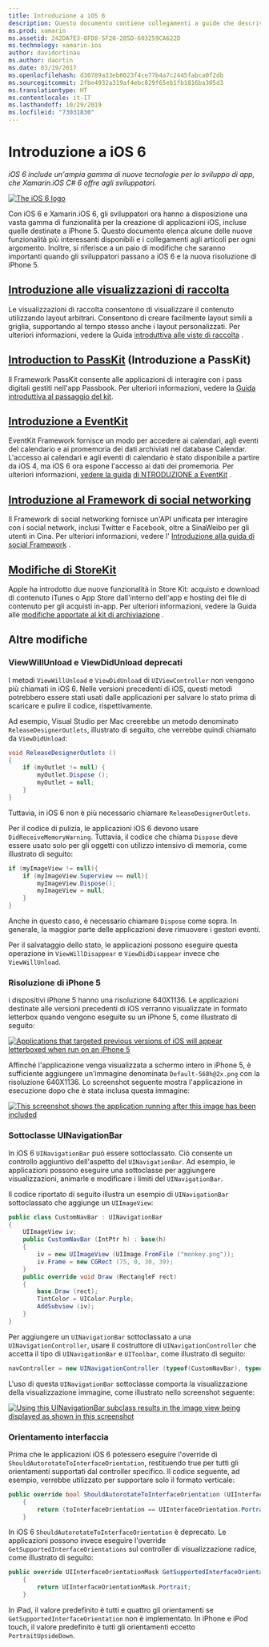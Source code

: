```yaml
---
title: Introduzione a iOS 6
description: Questo documento contiene collegamenti a guide che descrivono le funzionalità introdotte in iOS 6. Sono illustrate tutte le visualizzazioni di raccolta, PassKit, il Framework sociale e le modifiche apportate a StoreKit.
ms.prod: xamarin
ms.assetid: 242DA7E3-8FD8-5F20-285D-603259CA622D
ms.technology: xamarin-ios
author: davidortinau
ms.author: daortin
ms.date: 03/19/2017
ms.openlocfilehash: d30789a33eb8023f4ce77b4a7c2445fabca0f2db
ms.sourcegitcommit: 2fbe4932a319af4ebc829f65eb1fb1816ba305d3
ms.translationtype: HT
ms.contentlocale: it-IT
ms.lasthandoff: 10/29/2019
ms.locfileid: "73031830"
---
```

# <a name="introduction-to-ios-6"></a>Introduzione a iOS 6

_iOS 6 include un'ampia gamma di nuove tecnologie per lo sviluppo di app, che Xamarin.iOS C# 6 offre agli sviluppatori._

[![](images/ios6-large.jpg "The iOS 6 logo")](images/ios6-large.jpg#lightbox)

Con iOS 6 e Xamarin.iOS 6, gli sviluppatori ora hanno a disposizione una vasta gamma di funzionalità per la creazione di applicazioni iOS, incluse quelle destinate a iPhone 5.
Questo documento elenca alcune delle nuove funzionalità più interessanti disponibili e i collegamenti agli articoli per ogni argomento. Inoltre, si riferisce a un paio di modifiche che saranno importanti quando gli sviluppatori passano a iOS 6 e la nuova risoluzione di iPhone 5.

## <a name="introduction-to-collection-viewsiosuser-interfacecontrolsuicollectionviewmd"></a>[Introduzione alle visualizzazioni di raccolta](~/ios/user-interface/controls/uicollectionview.md)

Le visualizzazioni di raccolta consentono di visualizzare il contenuto utilizzando layout arbitrari. Consentono di creare facilmente layout simili a griglia, supportando al tempo stesso anche i layout personalizzati. Per ulteriori informazioni, vedere la Guida [introduttiva alle viste di raccolta](~/ios/user-interface/controls/uicollectionview.md) [](~/ios/user-interface/controls/uicollectionview.md).

## <a name="introduction-to-passkitiosplatformpasskitmd"></a>[Introduction to PassKit](~/ios/platform/passkit.md) (Introduzione a PassKit)

Il Framework PassKit consente alle applicazioni di interagire con i pass digitali gestiti nell'app Passbook. Per ulteriori informazioni, vedere la [Guida introduttiva al passaggio del kit](~/ios/platform/passkit.md).

## <a name="introduction-to-eventkitiosplatformeventkitmd"></a>[Introduzione a EventKit](~/ios/platform/eventkit.md)

EventKit Framework fornisce un modo per accedere ai calendari, agli eventi del calendario e ai promemoria dei dati archiviati nel database Calendar. L'accesso ai calendari e agli eventi di calendario è stato disponibile a partire da iOS 4, ma iOS 6 ora espone l'accesso ai dati dei promemoria. Per ulteriori informazioni, [vedere la guida](~/ios/platform/eventkit.md) [di NTRODUZIONE a EventKit](~/ios/platform/eventkit.md) .

## <a name="introduction-to-the-social-frameworkiosplatformsocial-frameworkmd"></a>[Introduzione al Framework di social networking](~/ios/platform/social-framework.md)

Il Framework di social networking fornisce un'API unificata per interagire con i social network, inclusi Twitter e Facebook, oltre a SinaWeibo per gli utenti in Cina. Per ulteriori informazioni, vedere l' [Introduzione alla guida di social Framework](~/ios/platform/social-framework.md) .

## <a name="changes-to-storekitchanges-to-storekitmd"></a>[Modifiche di StoreKit](changes-to-storekit.md)

Apple ha introdotto due nuove funzionalità in Store Kit: acquisto e download di contenuto iTunes o App Store dall'interno dell'app e hosting dei file di contenuto per gli acquisti in-app. Per ulteriori informazioni, vedere la Guida alle [modifiche apportate al kit di archiviazione](changes-to-storekit.md) .

## <a name="other-changes"></a>Altre modifiche

### <a name="viewwillunload-and-viewdidunload-deprecated"></a>ViewWillUnload e ViewDidUnload deprecati

I metodi `ViewWillUnload` e `ViewDidUnload` di `UIViewController` non vengono più chiamati in iOS 6. Nelle versioni precedenti di iOS, questi metodi potrebbero essere stati usati dalle applicazioni per salvare lo stato prima di scaricare e pulire il codice, rispettivamente.

Ad esempio, Visual Studio per Mac creerebbe un metodo denominato `ReleaseDesignerOutlets`, illustrato di seguito, che verrebbe quindi chiamato da `ViewDidUnload`:

```csharp
void ReleaseDesignerOutlets ()
{
    if (myOutlet != null) {
        myOutlet.Dispose ();
        myOutlet = null;
    }
}
```

Tuttavia, in iOS 6 non è più necessario chiamare `ReleaseDesignerOutlets`.   

Per il codice di pulizia, le applicazioni iOS 6 devono usare `DidReceiveMemoryWarning`. Tuttavia, il codice che chiama `Dispose` deve essere usato solo per gli oggetti con utilizzo intensivo di memoria, come illustrato di seguito:

```csharp
if (myImageView != null){
    if (myImageView.Superview == null){
        myImageView.Dispose();
        myImageView = null;
    }
}
```

Anche in questo caso, è necessario chiamare `Dispose` come sopra. In generale, la maggior parte delle applicazioni deve rimuovere i gestori eventi.

Per il salvataggio dello stato, le applicazioni possono eseguire questa operazione in `ViewWillDisappear` e `ViewDidDisappear` invece che `ViewWillUnload`.

### <a name="iphone-5-resolution"></a>Risoluzione di iPhone 5

i dispositivi iPhone 5 hanno una risoluzione 640X1136. Le applicazioni destinate alle versioni precedenti di iOS verranno visualizzate in formato letterbox quando vengono eseguite su un iPhone 5, come illustrato di seguito:

 [![](images/01-letterboxed.png "Applications that targeted previous versions of iOS will appear letterboxed when run on an iPhone 5")](images/01-letterboxed.png#lightbox)

Affinché l'applicazione venga visualizzata a schermo intero in iPhone 5, è sufficiente aggiungere un'immagine denominata `Default-568h@2x.png` con la risoluzione 640X1136. Lo screenshot seguente mostra l'applicazione in esecuzione dopo che è stata inclusa questa immagine:

 [![](images/02-fullscreen.png "This screenshot shows the application running after this image has been included")](images/02-fullscreen.png#lightbox)

### <a name="subclassing-uinavigationbar"></a>Sottoclasse UINavigationBar

In iOS 6 `UINavigationBar` può essere sottoclassato. Ciò consente un controllo aggiuntivo dell'aspetto del `UINavigationBar`. Ad esempio, le applicazioni possono eseguire una sottoclasse per aggiungere visualizzazioni, animarle e modificare i limiti del `UINavigationBar`.

Il codice riportato di seguito illustra un esempio di `UINavigationBar` sottoclassato che aggiunge un `UIImageView`:

```csharp
public class CustomNavBar : UINavigationBar
{
    UIImageView iv;
    public CustomNavBar (IntPtr h) : base(h)
    {
        iv = new UIImageView (UIImage.FromFile ("monkey.png"));
        iv.Frame = new CGRect (75, 0, 30, 39);
    }
    public override void Draw (RectangleF rect)
    {
        base.Draw (rect);
        TintColor = UIColor.Purple;
        AddSubview (iv);
    }
}
```

Per aggiungere un `UINavigationBar` sottoclassato a una `UINavigationController`, usare il costruttore di `UINavigationController` che accetta il tipo di `UINavigationBar` e `UIToolbar`, come illustrato di seguito:

```csharp
navController = new UINavigationController (typeof(CustomNavBar), typeof(UIToolbar));
```

L'uso di questa `UINavigationBar` sottoclasse comporta la visualizzazione della visualizzazione immagine, come illustrato nello screenshot seguente:

 [![](images/03-navbar.png "Using this UINavigationBar subclass results in the image view being displayed as shown in this screenshot")](images/03-navbar.png#lightbox)

### <a name="interface-orientation"></a>Orientamento interfaccia

Prima che le applicazioni iOS 6 potessero eseguire l'override di `ShouldAutorotateToInterfaceOrientation`, restituendo true per tutti gli orientamenti supportati dal controller specifico. Il codice seguente, ad esempio, verrebbe utilizzato per supportare solo il formato verticale:

```csharp
public override bool ShouldAutorotateToInterfaceOrientation (UIInterfaceOrientation toInterfaceOrientation)
    {
        return (toInterfaceOrientation == UIInterfaceOrientation.Portrait);
    }
```

In iOS 6 `ShouldAutorotateToInterfaceOrientation` è deprecato.
Le applicazioni possono invece eseguire l'override `GetSupportedInterfaceOrientations` sul controller di visualizzazione radice, come illustrato di seguito:

```csharp
public override UIInterfaceOrientationMask GetSupportedInterfaceOrientations ()
    {
        return UIInterfaceOrientationMask.Portrait;
    }
```

In iPad, il valore predefinito è tutti e quattro gli orientamenti se `GetSupportedInterfaceOrientation` non è implementato. In iPhone e iPod touch, il valore predefinito è tutti gli orientamenti eccetto `PortraitUpsideDown`.
